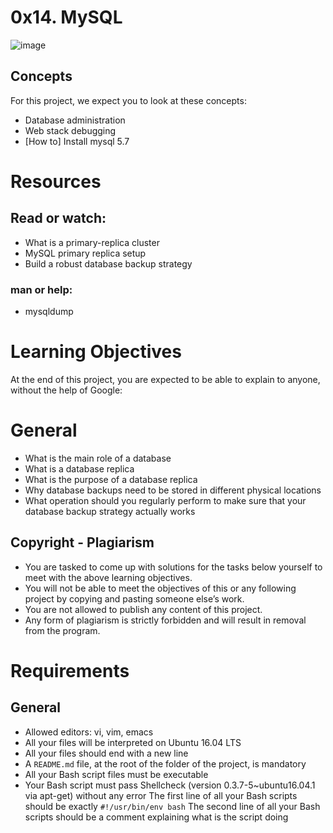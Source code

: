 # 0x14. MySQL

![image](https://github.com/ugoem/alx-system_engineering-devops/assets/24642339/a1f66f52-5527-4603-9dd6-840d0070b85c)

## Concepts
For this project, we expect you to look at these concepts:

* Database administration
* Web stack debugging
* [How to] Install mysql 5.7

# Resources
## Read or watch:

* What is a primary-replica cluster
* MySQL primary replica setup
* Build a robust database backup strategy
### man or help:

  * mysqldump

# Learning Objectives
At the end of this project, you are expected to be able to explain to anyone, without the help of Google:

# General
* What is the main role of a database
* What is a database replica
* What is the purpose of a database replica
* Why database backups need to be stored in different physical locations
* What operation should you regularly perform to make sure that your database backup strategy actually works

## Copyright - Plagiarism
* You are tasked to come up with solutions for the tasks below yourself to meet with the above learning objectives.
* You will not be able to meet the objectives of this or any following project by copying and pasting someone else’s work.
* You are not allowed to publish any content of this project.
* Any form of plagiarism is strictly forbidden and will result in removal from the program.

# Requirements
## General
* Allowed editors: vi, vim, emacs
* All your files will be interpreted on Ubuntu 16.04 LTS
* All your files should end with a new line
* A ``README.md`` file, at the root of the folder of the project, is mandatory
* All your Bash script files must be executable
* Your Bash script must pass Shellcheck (version 0.3.7-5~ubuntu16.04.1 via apt-get) without any error
The first line of all your Bash scripts should be exactly ``#!/usr/bin/env bash``
The second line of all your Bash scripts should be a comment explaining what is the script doing
